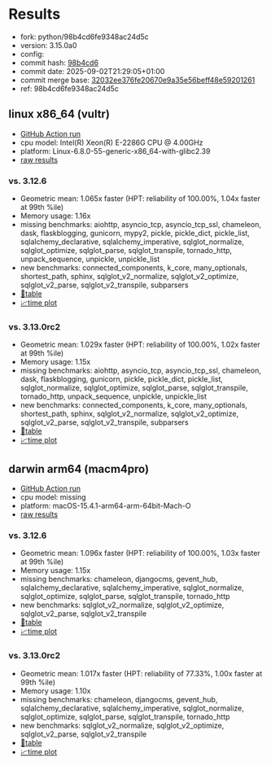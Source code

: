 # Results

- fork: python/98b4cd6fe9348ac24d5c
- version: 3.15.0a0
- config: 
- commit hash: [98b4cd6](https://github.com/python/cpython/commit/98b4cd6)
- commit date: 2025-09-02T21:29:05+01:00
- commit merge base: [32032ee376fe20670e9a35e56beff48e59201261](https://github.com/python/cpython/commit/32032ee376fe20670e9a35e56beff48e59201261)
- ref: 98b4cd6fe9348ac24d5c

## linux x86_64 (vultr)

- [GitHub Action run](https://github.com/facebookexperimental/free-threading-benchmarking/actions/runs/17419368235)
- cpu model: Intel(R) Xeon(R) E-2286G CPU @ 4.00GHz
- platform: Linux-6.8.0-55-generic-x86_64-with-glibc2.39
- [raw results](bm-20250902-vultr-x86_64-python-98b4cd6fe9348ac24d5c-3.15.0a0-98b4cd6.json)

### vs. 3.12.6

- Geometric mean: 1.065x faster (HPT: reliability of 100.00%, 1.04x faster at 99th %ile)
- Memory usage: 1.16x
- missing benchmarks: aiohttp, asyncio_tcp, asyncio_tcp_ssl, chameleon, dask, flaskblogging, gunicorn, mypy2, pickle, pickle_dict, pickle_list, sqlalchemy_declarative, sqlalchemy_imperative, sqlglot_normalize, sqlglot_optimize, sqlglot_parse, sqlglot_transpile, tornado_http, unpack_sequence, unpickle, unpickle_list
- new benchmarks: connected_components, k_core, many_optionals, shortest_path, sphinx, sqlglot_v2_normalize, sqlglot_v2_optimize, sqlglot_v2_parse, sqlglot_v2_transpile, subparsers
- [📄table](bm-20250902-vultr-x86_64-python-98b4cd6fe9348ac24d5c-3.15.0a0-98b4cd6-vs-3.12.6.md)
- [📈time plot](bm-20250902-vultr-x86_64-python-98b4cd6fe9348ac24d5c-3.15.0a0-98b4cd6-vs-3.12.6.svg)

### vs. 3.13.0rc2

- Geometric mean: 1.029x faster (HPT: reliability of 100.00%, 1.02x faster at 99th %ile)
- Memory usage: 1.15x
- missing benchmarks: aiohttp, asyncio_tcp, asyncio_tcp_ssl, chameleon, dask, flaskblogging, gunicorn, pickle, pickle_dict, pickle_list, sqlglot_normalize, sqlglot_optimize, sqlglot_parse, sqlglot_transpile, tornado_http, unpack_sequence, unpickle, unpickle_list
- new benchmarks: connected_components, k_core, many_optionals, shortest_path, sphinx, sqlglot_v2_normalize, sqlglot_v2_optimize, sqlglot_v2_parse, sqlglot_v2_transpile, subparsers
- [📄table](bm-20250902-vultr-x86_64-python-98b4cd6fe9348ac24d5c-3.15.0a0-98b4cd6-vs-3.13.0rc2.md)
- [📈time plot](bm-20250902-vultr-x86_64-python-98b4cd6fe9348ac24d5c-3.15.0a0-98b4cd6-vs-3.13.0rc2.svg)

## darwin arm64 (macm4pro)

- [GitHub Action run](https://github.com/facebookexperimental/free-threading-benchmarking/actions/runs/17419368235)
- cpu model: missing
- platform: macOS-15.4.1-arm64-arm-64bit-Mach-O
- [raw results](bm-20250902-macm4pro-arm64-python-98b4cd6fe9348ac24d5c-3.15.0a0-98b4cd6.json)

### vs. 3.12.6

- Geometric mean: 1.096x faster (HPT: reliability of 100.00%, 1.03x faster at 99th %ile)
- Memory usage: 1.15x
- missing benchmarks: chameleon, djangocms, gevent_hub, sqlalchemy_declarative, sqlalchemy_imperative, sqlglot_normalize, sqlglot_optimize, sqlglot_parse, sqlglot_transpile, tornado_http
- new benchmarks: sqlglot_v2_normalize, sqlglot_v2_optimize, sqlglot_v2_parse, sqlglot_v2_transpile
- [📄table](bm-20250902-macm4pro-arm64-python-98b4cd6fe9348ac24d5c-3.15.0a0-98b4cd6-vs-3.12.6.md)
- [📈time plot](bm-20250902-macm4pro-arm64-python-98b4cd6fe9348ac24d5c-3.15.0a0-98b4cd6-vs-3.12.6.svg)

### vs. 3.13.0rc2

- Geometric mean: 1.017x faster (HPT: reliability of 77.33%, 1.00x faster at 99th %ile)
- Memory usage: 1.10x
- missing benchmarks: chameleon, djangocms, gevent_hub, sqlalchemy_declarative, sqlalchemy_imperative, sqlglot_normalize, sqlglot_optimize, sqlglot_parse, sqlglot_transpile, tornado_http
- new benchmarks: sqlglot_v2_normalize, sqlglot_v2_optimize, sqlglot_v2_parse, sqlglot_v2_transpile
- [📄table](bm-20250902-macm4pro-arm64-python-98b4cd6fe9348ac24d5c-3.15.0a0-98b4cd6-vs-3.13.0rc2.md)
- [📈time plot](bm-20250902-macm4pro-arm64-python-98b4cd6fe9348ac24d5c-3.15.0a0-98b4cd6-vs-3.13.0rc2.svg)

